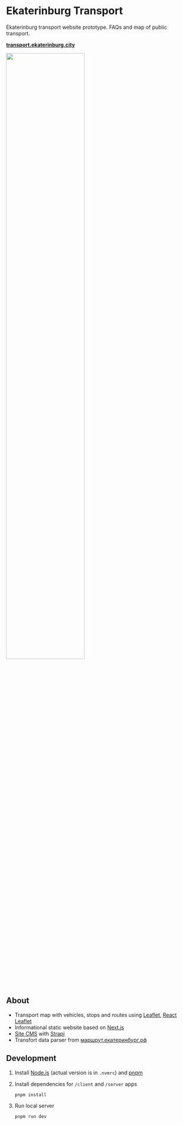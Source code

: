 # Ekaterinburg Transport

Ekaterinburg transport website prototype. FAQs and map of public transport.

**[transport.ekaterinburg.city](https://transport.ekaterinburg.city)**

<img src="https://github.com/ekaterinburgdev/transport/assets/22644149/ae45333e-19de-493d-a967-86bc78c6e9e6" width="65%" alt="" />


## About

- Transport map with vehicles, stops and routes using [Leaflet](https://leafletjs.com/), [React Leaflet](https://react-leaflet.js.org/)
- Informational static website based on [Next.js](https://nextjs.org/) 
- [Site CMS](https://github.com/ekaterinburgdev/transport-cms) with [Strapi](https://strapi.io/)
- Transfort data parser from [маршрут.екатеринбург.рф](http://маршрут.екатеринбург.рф)


## Development

1. Install [Node.js](https://nodejs.org/en/download/) (actual version is in `.nvmrc`) and [pnpm](https://www.npmjs.com/package/pnpm#user-content-installation)

2. Install dependencies for `/client` and `/server` apps

    ```
    pnpm install
    ```

3. Run local server

    ```
    pnpm run dev
    ```
